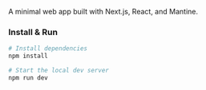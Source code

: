 A minimal web app built with Next.js, React, and Mantine.

### Install & Run

```bash
# Install dependencies
npm install

# Start the local dev server
npm run dev
